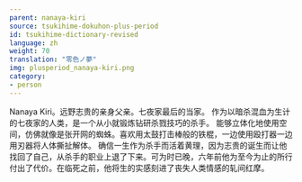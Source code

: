 ```yaml
---
parent: nanaya-kiri
source: tsukihime-dokuhon-plus-period
id: tsukihime-dictionary-revised
language: zh
weight: 70
translation: "零色ノ夢"
img: plusperiod_nanaya-kiri.png
category:
- person
---
```


Nanaya Kiri。远野志贵的亲身父亲。七夜家最后的当家。
作为以暗杀混血为生计的七夜家的人类，是一个从小就锻炼钻研杀戮技巧的杀手。
能够立体化地使用空间，仿佛就像是张开网的蜘蛛。喜欢用太鼓打击棒般的铁棍，一边使用殴打器一边用刃器将人体撕扯解体。
确信一生作为杀手而活着黄理，因为志贵的诞生而让他找回了自己，从杀手的职业上退了下来。可为时已晚，六年前他为至今为止的所行付出了代价。在临死之前，他将生的实感刻进了丧失人类情感的轧间红摩。
